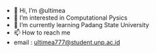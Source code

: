 - 👋 Hi, I’m @ultimea
- 👀 I’m interested in Computational Pysics
- 🌱 I’m currently learning Padang State University
- 📫 How to reach me 
- email : ultimea777@student.unp.ac.id

<!---
ultimea/ultimea is a ✨ special ✨ repository because its `README.md` (this file) appears on your GitHub profile.
You can click the Preview link to take a look at your changes.
--->
